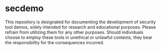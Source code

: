 # secdemo

This repository is designated for documenting the development of security tool demos, solely intended for research and educational purposes. Please refrain from utilizing them for any other purposes. Should individuals choose to employ these tools in unethical or unlawful contexts, they bear the responsibility for the consequences incurred.